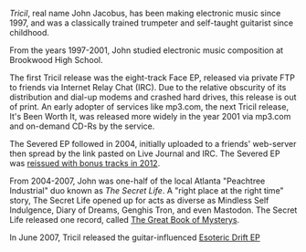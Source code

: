 *Tricil*, real name John Jacobus, has been making electronic music since 1997, and was a classically trained trumpeter and self-taught guitarist since childhood.

From the years 1997-2001, John studied electronic music composition at Brookwood High School.

The first Tricil release was the eight-track Face EP, released via private FTP to friends via Internet Relay Chat (IRC). Due to the relative obscurity of its distribution and dial-up modems and crashed hard drives, this release is out of print. An early adopter of services like mp3.com, the next Tricil release, It's Been Worth It, was released more widely in the year 2001 via mp3.com and on-demand CD-Rs by the service.

The Severed EP followed in 2004, initially uploaded to a friends' web-server then spread by the link pasted on Live Journal and IRC. The Severed EP was [reissued with bonus tracks in 2012](http://tricil.bandcamp.com/album/severed).

From 2004-2007, John was one-half of the local Atlanta "Peachtree Industrial" duo known as *The Secret Life*. A "right place at the right time" story, The Secret Life opened up for acts as diverse as Mindless Self Indulgence, Diary of Dreams, Genghis Tron, and even Mastodon. The Secret Life released one record, called [The Great Book of Mysterys](http://ituuns.com/album/t-g-b-o-m-a-h-t-s-t).

In June 2007, Tricil released the guitar-influenced [Esoteric Drift EP](http://tricil.bandcamp.com/album/esoteric-drift)
